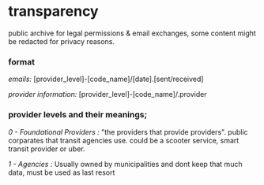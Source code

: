 # transparency
public archive for legal permissions & email exchanges, some content might be redacted for privacy reasons.

### format 
*emails:* [provider_level]-[code_name]/[date].[sent/received]

*provider information:* [provider_level]-[code_name]/.provider
### provider levels and their meanings;
*0 - Foundational Providers :* "the providers that provide providers". public corparates that transit agencies use. could be a scooter service, smart transit provider or uber.

*1 - Agencies :* Usually owned by municipalities and dont keep that much data, must be used as last resort
